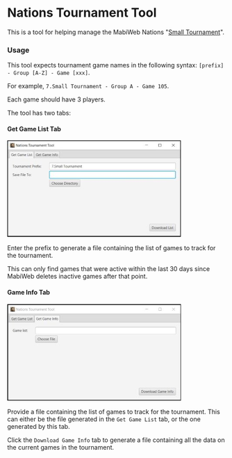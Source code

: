 # Nations Tournament Tool

This is a tool for helping manage the MabiWeb Nations "[Small Tournament](https://5f99237e5765c.site123.me/)".


### Usage

This tool expects tournament game names in the following syntax:  `[prefix] - Group [A-Z] - Game [xxx]`.

For example, `7.Small Tournament - Group A - Game 105`.

Each game should have 3 players.

The tool has two tabs:  

#### Get Game List Tab

![Game List Tab](images/game_list_tab.jpg)

Enter the prefix to generate a file containing the list of games to track for the tournament.

This can only find games that were active within the last 30 days since MabiWeb deletes inactive games after that point.


#### Game Info Tab

![Game Info Tab](images/game_info_tab.jpg)

Provide a file containing the list of games to track for the tournament.  This can either be the file generated in the `Get Game List` tab, or the one generated by this tab.

Click the `Download Game Info` tab to generate a file containing all the data on the current games in the tournament.
